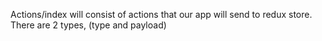 Actions/index will consist of actions that our app will send to redux store.
There are 2 types, (type and payload)
